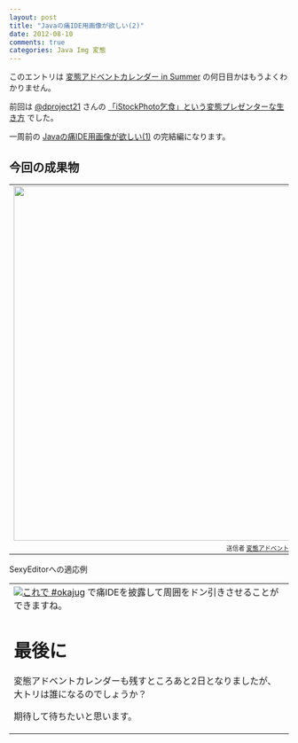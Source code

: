 ```yaml
---
layout: post
title: "Javaの痛IDE用画像が欲しい(2)"
date: 2012-08-10
comments: true
categories: Java Img 変態
---
```


このエントリは [変態アドベントカレンダー in Summer](http://atnd.org/events/29918) の何日目かはもうよくわかりません。

前回は [@dproject21](http://twitter.com/dproject21) さんの [「iStockPhoto乞食」という変態プレゼンターな生き方](http://d.hatena.ne.jp/dproject21/20120808/1344426335) でした。

一周前の [Javaの痛IDE用画像が欲しい\(1\)](http://shizone.github.com/2012/07/30/0005/) の完結編になります。

## 今回の成果物

<table style="width:auto;"><tr><td><a href="https://picasaweb.google.com/lh/photo/5SzShRqxzRrjmMfipmlFX2v193fpos-OgzdMgyvGVEI?feat=embedwebsite"><img src="https://lh3.googleusercontent.com/-VIPlri4fHq0/UCUbtwNKoNI/AAAAAAAAAQs/lr2A3zPHPYE/s640/okymjavaco_fix.png" height="640" width="549" /></a></td></tr><tr><td style="font-family:arial,sans-serif; font-size:11px; text-align:right">送信者 <a href="https://picasaweb.google.com/117560743785798308154/yEKjcF?authuser=0&authkey=Gv1sRgCKL49v_py4HhAw&feat=embedwebsite">変態アドベントカレンダー</a></td></tr></table>

SexyEditorへの適応例

<table style="width:auto;"><tr><td><a href="https://picasaweb.google.com/lh/photo/QA8BdWxpvyCUnBr7GvUwcWv193fpos-OgzdMgyvGVEI?feat=embedwebsite"><img src="https://lh4.googleusercontent.com/-6MbmDd1ffFg/UCUbwYY5ItI/AAAAAAAAAQ0/wXNpKApEj-U/s640/Screenshot_from_"2012-08-10"

これで [#okajug](http://okajug.appspot.com/) で痛IDEを披露して周囲をドン引きさせることができますね。

# 最後に

変態アドベントカレンダーも残すところあと2日となりましたが、大トリは誰になるのでしょうか？

期待して待ちたいと思います。
